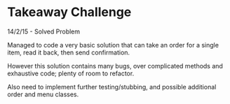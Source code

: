 Takeaway Challenge
==================

14/2/15 - Solved Problem

Managed to code a very basic solution that can take an order for a single item, read it back, then send confirmation.

However this solution contains many bugs, over complicated methods and exhaustive code; plenty of room to refactor.

Also need to implement further testing/stubbing, and possible additional order and menu classes.